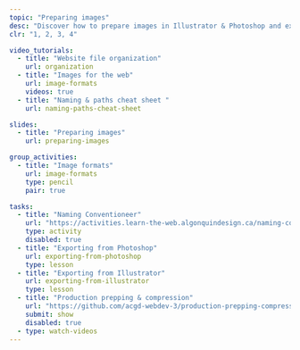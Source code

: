 ```yaml
---
topic: "Preparing images"
desc: "Discover how to prepare images in Illustrator & Photoshop and export them properly for the web."
clr: "1, 2, 3, 4"

video_tutorials:
  - title: "Website file organization"
    url: organization
  - title: "Images for the web"
    url: image-formats
    videos: true
  - title: "Naming & paths cheat sheet "
    url: naming-paths-cheat-sheet

slides:
  - title: "Preparing images"
    url: preparing-images

group_activities:
  - title: "Image formats"
    url: image-formats
    type: pencil
    pair: true

tasks:
  - title: "Naming Conventioneer"
    url: "https://activities.learn-the-web.algonquindesign.ca/naming-conventioneer/"
    type: activity
    disabled: true
  - title: "Exporting from Photoshop"
    url: exporting-from-photoshop
    type: lesson
  - title: "Exporting from Illustrator"
    url: exporting-from-illustrator
    type: lesson
  - title: "Production prepping & compression"
    url: "https://github.com/acgd-webdev-3/production-prepping-compression"
    submit: show
    disabled: true
  - type: watch-videos
---
```


